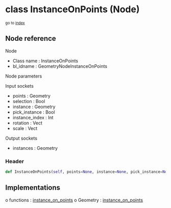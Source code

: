 # class InstanceOnPoints (Node)

<sub>go to [index](/docs/index.md)</sub>

## Node reference

Node
 - Class name : InstanceOnPoints
 - bl_idname : GeometryNodeInstanceOnPoints

Node parameters

Input sockets
 - points : Geometry
 - selection : Bool
 - instance : Geometry
 - pick_instance : Bool
 - instance_index : Int
 - rotation : Vect
 - scale : Vect

Output sockets
 - instances : Geometry

### Header

``` python
def InstanceOnPoints(self, points=None, instance=None, pick_instance=None, instance_index=None, rotation=None, scale=None, selection=None, node_label=None, node_color=None):
```

## Implementations

o functions : [instance_on_points](/docs/GeoNodes_classes/GLOBAL.md#instance_on_points)
o Geometry : [instance_on_points](/docs/GeoNodes_classes/Geometry.md#instance_on_points)


